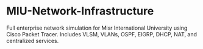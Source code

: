 # MIU-Network-Infrastructure
Full enterprise network simulation for Misr International University using Cisco Packet Tracer. Includes VLSM, VLANs, OSPF, EIGRP, DHCP, NAT, and centralized services.
